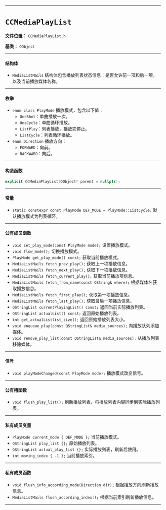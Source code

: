 ------

# `CCMediaPlayList`

**文件位置：** `CCMediaPlayList.h`

**基类：** `QObject`

------

#### 结构体

- `MediaListMails`
   结构体包含播放列表状态信息：是否允许前一项和后一项，以及当前播放媒体名称。

------

#### 枚举

- `enum class PlayMode`
   播放模式，包含以下值：
  - `OneShot`：单曲播放一次。
  - `OneCycle`：单曲循环播放。
  - `ListPlay`：列表播放，播放完停止。
  - `ListCycle`：列表循环播放。
- `enum Direction`
   播放方向：
  - `FORWARD`：向前。
  - `BACKWARD`：向后。

------

#### 构造函数

```cpp
explicit CCMediaPlayList(QObject* parent = nullptr);
```

------

#### 常量

- `static constexpr const PlayMode DEF_MODE = PlayMode::ListCycle;`
   默认播放模式为列表循环。

------

#### 公有成员函数

- `void set_play_mode(const PlayMode mode);`
   设置播放模式。
- `void flow_mode();`
   切换播放模式。
- `PlayMode get_play_mode() const;`
   获取当前播放模式。
- `MediaListMails fetch_prev_play();`
   获取上一项播放信息。
- `MediaListMails fetch_next_play();`
   获取下一项播放信息。
- `MediaListMails fetch_current_play();`
   获取当前播放项信息。
- `MediaListMails fetch_from_name(const QString& where);`
   根据媒体名获取播放信息。
- `MediaListMails fetch_first_play();`
   获取第一项播放信息。
- `MediaListMails fetch_last_play();`
   获取最后一项播放信息。
- `QStringList currentPlayingList() const;`
   返回当前实际播放列表。
- `QStringList actualList() const;`
   返回原始播放列表。
- `int get_actualListlist_size();`
   返回原始播放列表大小。
- `void enqueue_play(const QStringList& media_sources);`
   向播放队列添加媒体。
- `void remove_play_list(const QStringList& media_sources);`
   从播放列表移除媒体。

------

#### 信号

- `void playModeChanged(const PlayMode mode);`
   播放模式改变信号。

------

#### 公有槽函数

- `void flush_play_list();`
   刷新播放列表，将播放列表内容同步到实际播放列表。

------

#### 私有成员变量

- `PlayMode current_mode { DEF_MODE };`
   当前播放模式。
- `QStringList play_list {};`
   原始播放列表。
- `QStringList actual_play_list {};`
   实际播放列表，刷新后使用。
- `int moving_index { -1 };`
   当前播放索引。

------

#### 私有成员函数

- `void flush_info_according_mode(Direction dir);`
   根据播放方向刷新播放信息。
- `MediaListMails flush_according_index();`
   根据当前索引刷新播放信息。

------